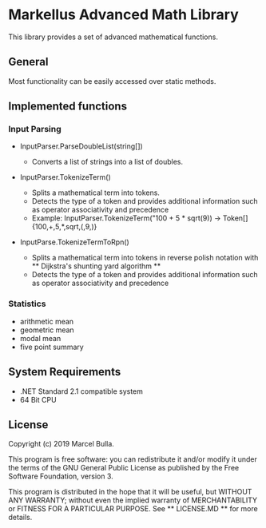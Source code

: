 # Markellus Advanced Math Library

This library provides a set of advanced mathematical functions.


## General

Most functionality can be easily accessed over static methods.


## Implemented functions

### Input Parsing
* InputParser.ParseDoubleList(string[])
	* Converts a list of strings into a list of doubles.

* InputParser.TokenizeTerm()
	* Splits a mathematical term into tokens.
	* Detects the type of a token and provides additional information such as operator associativity and precedence
	* Example: InputParser.TokenizeTerm("100 + 5 * sqrt(9)) -> Token[] {100,+,5,*,sqrt,(,9,)}

* InputParse.TokenizeTermToRpn()
	* Splits a mathematical term into tokens in reverse polish notation with ** Dijkstra's shunting yard algorithm **
	* Detects the type of a token and provides additional information such as operator associativity and precedence

### Statistics
* arithmetic mean
* geometric mean
* modal mean
* five point summary


## System Requirements
* .NET Standard 2.1 compatible system
* 64 Bit CPU


## License

Copyright (c) 2019 Marcel Bulla.

This program is free software: you can redistribute it and/or modify it under the terms of the GNU General Public License as published by the Free Software Foundation, version 3.

This program is distributed in the hope that it will be useful, but WITHOUT ANY WARRANTY; without even the implied warranty of MERCHANTABILITY or FITNESS FOR A PARTICULAR PURPOSE. See ** LICENSE.MD ** for more details.